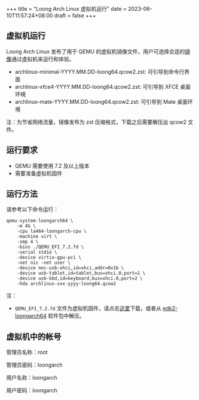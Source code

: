 +++
title = "Loong Arch Linux 虚拟机运行"
date = 2023-06-10T11:57:24+08:00
draft = false
+++

## 虚拟机运行

Loong Arch Linux 发布了用于 QEMU 的虚拟机镜像文件，用户可选择合适的[镜像](https://mirrors.pku.edu.cn/loongarch/archlinux/images/)通过虚拟机来运行和体验。

- archlinux-minimal-YYYY.MM.DD-loong64.qcow2.zst: 可引导到命令行界面
- archlinux-xfce4-YYYY.MM.DD-loong64.qcow2.zst: 可引导到 XFCE 桌面环境
- archlinux-mate-YYYY.MM.DD-loong64.qcow2.zst: 可引导到 Mate 桌面环境

注：为节省网络流量，镜像发布为 zst 压缩格式，下载之后需要解压出 qcow2 文件。

## 运行要求

- QEMU 需要使用 7.2 及以上版本
- 需要准备虚拟机固件

## 运行方法

请参考以下命令运行：

```
qemu-system-loongarch64 \
    -m 4G \
    -cpu la464-loongarch-cpu \
    -machine virt \
    -smp 4 \
    -bios ./QEMU_EFI_7.2.fd \
    -serial stdio \
    -device virtio-gpu-pci \
    -net nic -net user \
    -device nec-usb-xhci,id=xhci,addr=0x1b \
    -device usb-tablet,id=tablet,bus=xhci.0,port=1 \
    -device usb-kbd,id=keyboard,bus=xhci.0,port=2 \
    -hda archlinux-xxx-yyyy-loong64.qcow2
```

注：

- `QEMU_EFI_7.2.fd` 文件为虚拟机固件，请点击[这里](https://mirrors.pku.edu.cn/loongarch/archlinux/images/QEMU_EFI_7.2.fd)下载，或者从 [edk2-loongarch64](/package/?repo=extra&arch=any&name=edk2-loongarch64) 软件包中解压。

## 虚拟机中的帐号

管理员名称：root

管理员密码：loongarch

用户名称：loongarch

用户密码：loongarch
